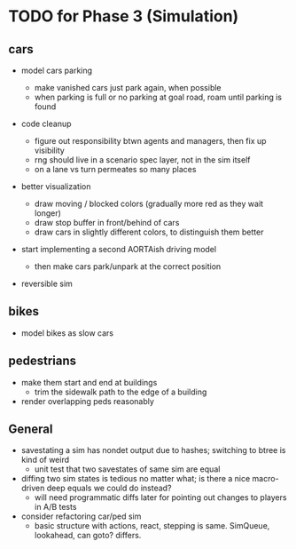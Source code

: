 # TODO for Phase 3 (Simulation)

## cars

- model cars parking
	- make vanished cars just park again, when possible
	- when parking is full or no parking at goal road, roam until parking is found

- code cleanup
	- figure out responsibility btwn agents and managers, then fix up visibility
	- rng should live in a scenario spec layer, not in the sim itself
	- on a lane vs turn permeates so many places

- better visualization
	- draw moving / blocked colors (gradually more red as they wait longer)
	- draw stop buffer in front/behind of cars
	- draw cars in slightly different colors, to distinguish them better

- start implementing a second AORTAish driving model
	- then make cars park/unpark at the correct position

- reversible sim

## bikes

- model bikes as slow cars

## pedestrians

- make them start and end at buildings
	- trim the sidewalk path to the edge of a building
- render overlapping peds reasonably

## General

- savestating a sim has nondet output due to hashes; switching to btree is kind of weird
	- unit test that two savestates of same sim are equal
- diffing two sim states is tedious no matter what; is there a nice macro-driven deep equals we could do instead?
	- will need programmatic diffs later for pointing out changes to players in A/B tests
- consider refactoring car/ped sim
	- basic structure with actions, react, stepping is same. SimQueue, lookahead, can goto? differs.
